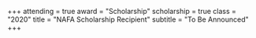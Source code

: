 +++
attending  = true
award      = "Scholarship"
scholarship = true
class      = "2020"
title      = "NAFA Scholarship Recipient"
subtitle   = "To Be Announced"
+++
